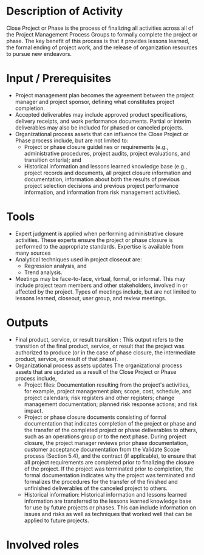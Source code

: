 # Description of Activity
Close Project or Phase is the process of finalizing all activities across all of the Project Management Process Groups to formally complete the project or phase. The key benefit of this process is that it provides lessons learned, the formal ending of project work, and the release of organization resources to pursue new endeavors.

# Input / Prerequisites
* Project management plan becomes the agreement between the project manager and project sponsor, defining what constitutes project completion.
* Accepted deliverables may include approved product specifications, delivery receipts, and work performance documents. Partial or interim deliverables may also be included for phased or canceled projects.
* Organizational process assets that can influence the Close Project or Phase process include, but are not limited to:
	* Project or phase closure guidelines or requirements (e.g., administrative procedures, project audits, project evaluations, and transition criteria); and
	* Historical information and lessons learned knowledge base (e.g., project records and documents, all project closure information and documentation, information about both the results of previous project selection decisions and previous project performance information, and information from risk management activities).

# Tools
* Expert judgment is applied when performing administrative closure activities. These experts ensure the project or phase closure is performed to the appropriate standards. Expertise is available from many sources
* Analytical techniques used in project closeout are:
	* Regression analysis, and
	* Trend analysis.
* Meetings may be face-to-face, virtual, formal, or informal. This may include project team members and other stakeholders, involved in or affected by the project. Types of meetings include, but are not limited to lessons learned, closeout, user group, and review meetings.

# Outputs
* Final product, service, or result transition : This output refers to the transition of the final product, service, or result that the project was authorized to produce (or in the case of phase closure, the intermediate product, service, or result of that phase).
* Organizational process assets updates
The organizational process assets that are updated as a result of the Close Project or Phase process include,
	* Project files: Documentation resulting from the project's activities, for example, project management plan; scope, cost, schedule, and project calendars; risk registers and other registers; change management documentation; planned risk response actions; and risk impact.
	* Project or phase closure documents consisting of formal documentation that indicates completion of the project or phase and the transfer of the completed project or phase deliverables to others, such as an operations group or to the next phase. During project closure, the project manager reviews prior phase documentation, customer acceptance documentation from the Validate Scope process (Section 5.4), and the contract (if applicable), to ensure that all project requirements are completed prior to finalizing the closure of the project. If the project was terminated prior to completion, the formal documentation indicates why the project was terminated and formalizes the procedures for the transfer of the finished and unfinished deliverables of the canceled project to others.
	* Historical information: Historical information and lessons learned information are transferred to the lessons learned knowledge base for use by future projects or phases. This can include information on issues and risks as well as techniques that worked well that can be applied to future projects.

# Involved roles